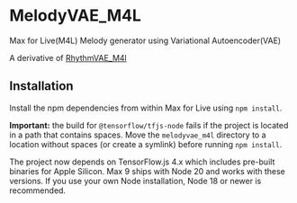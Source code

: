 # MelodyVAE_M4L
Max for Live(M4L) Melody generator using Variational Autoencoder(VAE) 

A derivative of [RhythmVAE_M4l](https://github.com/naotokui/RhythmVAE_M4L)

## Installation

Install the npm dependencies from within Max for Live using `npm install`.

**Important:** the build for `@tensorflow/tfjs-node` fails if the project is
located in a path that contains spaces. Move the `melodyvae_m4l` directory to a
location without spaces (or create a symlink) before running `npm install`.

The project now depends on TensorFlow.js 4.x which includes pre-built
binaries for Apple&nbsp;Silicon. Max 9 ships with Node&nbsp;20 and works
with these versions. If you use your own Node installation, Node&nbsp;18 or
newer is recommended.
